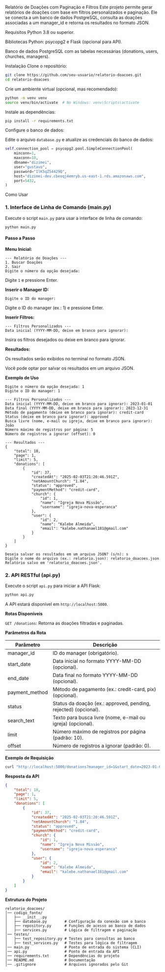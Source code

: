 Relatório de Doações com Paginação e Filtros
Este projeto permite gerar relatórios de doações com base em filtros personalizados e paginação. Ele se conecta a um banco de dados PostgreSQL, consulta as doações associadas a um manager_id e retorna os resultados no formato JSON.

Requisitos
Python 3.8 ou superior.

Bibliotecas Python: psycopg2 e Flask (opcional para API).

Banco de dados PostgreSQL com as tabelas necessárias (donations, users, churches, managers).

Instalação
Clone o repositório:

```bash
git clone https://github.com/seu-usuario/relatorio-doacoes.git
cd relatorio-doacoes
```

Crie um ambiente virtual (opcional, mas recomendado):

```bash
python -m venv venv
source venv/bin/activate  # No Windows: venv\Scripts\activate
```

Instale as dependências:

```bash
pip install -r requirements.txt
```

Configure o banco de dados:

Edite o arquivo `database.py` e atualize as credenciais do banco de dados:

```python
self.connection_pool = psycopg2.pool.SimpleConnectionPool(
    minconn=1,
    maxconn=10,
    dbname="dizimei",
    user="gustavo",
    password="IlK5qZ54429Q",
    host="dizimei-dev.cbeoqj4emryb.us-east-1.rds.amazonaws.com",
    port=5432,
)
```

Como Usar
### 1. Interface de Linha de Comando (main.py)
Execute o script `main.py` para usar a interface de linha de comando:

```bash
python main.py
```

#### Passo a Passo
**Menu Inicial:**

```
--- Relatório de Doações ---
1. Buscar Doações
2. Sair
Digite o número da opção desejada:
```
Digite `1` e pressione Enter.

**Inserir o Manager ID:**

```
Digite o ID do manager:
```
Digite o ID do manager (ex.: 1) e pressione Enter.

**Inserir Filtros:**

```
--- Filtros Personalizados ---
Data inicial (YYYY-MM-DD, deixe em branco para ignorar):
```
Insira os filtros desejados ou deixe em branco para ignorar.

**Resultados:**

Os resultados serão exibidos no terminal no formato JSON.

Você pode optar por salvar os resultados em um arquivo JSON.

**Exemplo de Uso**

```
Digite o número da opção desejada: 1
Digite o ID do manager: 1

--- Filtros Personalizados ---
Data inicial (YYYY-MM-DD, deixe em branco para ignorar): 2023-01-01
Data final (YYYY-MM-DD, deixe em branco para ignorar): 2023-12-31
Método de pagamento (deixe em branco para ignorar): credit-card
Status (deixe em branco para ignorar): approved
Busca livre (nome, e-mail ou igreja, deixe em branco para ignorar): João
Número máximo de registros por página: 5
Número de registros a ignorar (offset): 0

--- Resultados ---
{
    "total": 18,
    "page": 1,
    "limit": 5,
    "donations": [
        {
            "id": 37,
            "createdAt": "2025-02-03T21:20:46.591Z",
            "netAmountChurch": "1.84",
            "status": "approved",
            "paymentMethod": "credit-card",
            "church": {
                "id": 1,
                "name": "Igreja Nova Missão",
                "username": "igreja-nova-esperanca"
            },
            "user": {
                "id": 2,
                "name": "Kalebe Almeida",
                "email": "kalebe.nathanael181@gmail.com"
            }
        }
    ]
}

Deseja salvar os resultados em um arquivo JSON? (s/n): s
Digite o nome do arquivo (ex.: relatorio.json): relatorio_doacoes.json
Relatório salvo em 'relatorio_doacoes.json'.
```

### 2. API RESTful (api.py)
Execute o script `api.py` para iniciar a API Flask:

```bash
python api.py
```

A API estará disponível em `http://localhost:5000`.

**Rotas Disponíveis**

`GET /donations`: Retorna as doações filtradas e paginadas.

**Parâmetros da Rota**

| Parâmetro        | Descrição |
|------------------|-------------|
| manager_id      | ID do manager (obrigatório). |
| start_date      | Data inicial no formato YYYY-MM-DD (opcional). |
| end_date        | Data final no formato YYYY-MM-DD (opcional). |
| payment_method  | Método de pagamento (ex.: credit-card, pix) (opcional). |
| status         | Status da doação (ex.: approved, pending, rejected) (opcional). |
| search_text     | Texto para busca livre (nome, e-mail ou igreja) (opcional). |
| limit          | Número máximo de registros por página (padrão: 10). |
| offset         | Número de registros a ignorar (padrão: 0). |

**Exemplo de Requisição**

```bash
curl "http://localhost:5000/donations?manager_id=1&start_date=2023-01-01&end_date=2023-12-31&payment_method=credit-card&status=approved&search_text=João&limit=5&offset=0"
```

**Resposta da API**

```json
{
    "total": 18,
    "page": 1,
    "limit": 5,
    "donations": [
        {
            "id": 37,
            "createdAt": "2025-02-03T21:20:46.591Z",
            "netAmountChurch": "1.84",
            "status": "approved",
            "paymentMethod": "credit-card",
            "church": {
                "id": 1,
                "name": "Igreja Nova Missão",
                "username": "igreja-nova-esperanca"
            },
            "user": {
                "id": 2,
                "name": "Kalebe Almeida",
                "email": "kalebe.nathanael181@gmail.com"
            }
        }
    ]
}
```

**Estrutura do Projeto**

```
relatorio_doacoes/
│── codigo_fonte/
│   ├── __init__.py
│   ├── database.py        # Configuração da conexão com o banco
│   ├── repository.py      # Funções de acesso ao banco de dados
│   ├── services.py        # Lógica de filtragem e paginação
│── testes/
│   ├── test_repository.py # Testes para consultas ao banco
│   ├── test_services.py   # Testes para lógica de filtragem
│── main.py                # Ponto de entrada do sistema (CLI)
│── api.py                 # Ponto de entrada da API
│── requirements.txt       # Dependências do projeto
│── README.md              # Documentação
│── .gitignore             # Arquivos ignorados pelo Git
```

